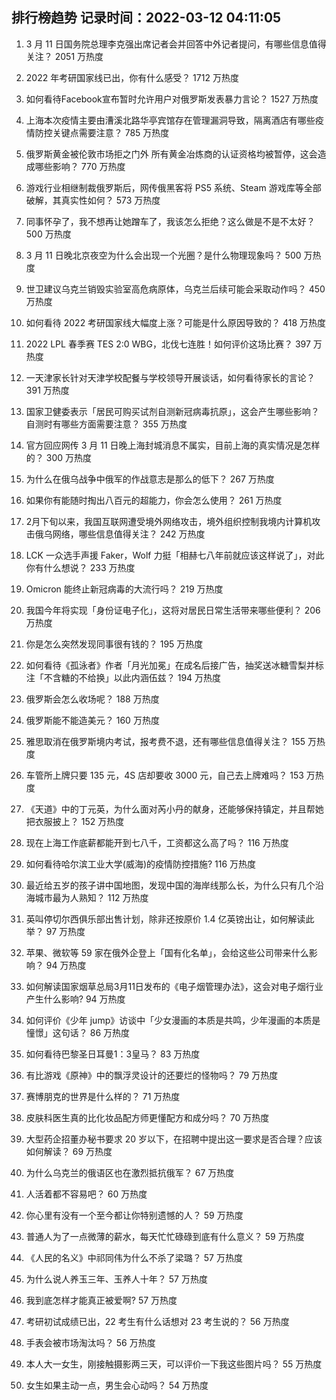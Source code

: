 
## 排行榜趋势 记录时间：2022-03-12 04:11:05
  
  1. 3 月 11 日国务院总理李克强出席记者会并回答中外记者提问，有哪些信息值得关注？ 2051 万热度
    
  2. 2022 年考研国家线已出，你有什么感受？ 1712 万热度
    
  3. 如何看待Facebook宣布暂时允许用户对俄罗斯发表暴力言论？ 1527 万热度
    
  4. 上海本次疫情主要由漕溪北路华亭宾馆存在管理漏洞导致，隔离酒店有哪些疫情防控关键点需要注意？ 785 万热度
    
  5. 俄罗斯黄金被伦敦市场拒之门外 所有黄金冶炼商的认证资格均被暂停，这会造成哪些影响？ 770 万热度
    
  6. 游戏行业相继制裁俄罗斯后，网传俄黑客将 PS5 系统、Steam 游戏库等全部破解，其真实性如何？ 573 万热度
    
  7. 同事怀孕了，我不想再让她蹭车了，我该怎么拒绝？这么做是不是不太好？ 500 万热度
    
  8. 3 月 11 日晚北京夜空为什么会出现一个光圈？是什么物理现象吗？ 500 万热度
    
  9. 世卫建议乌克兰销毁实验室高危病原体，乌克兰后续可能会采取动作吗？ 450 万热度
    
  10. 如何看待 2022 考研国家线大幅度上涨？可能是什么原因导致的？ 418 万热度
    
  11. 2022 LPL 春季赛 TES 2:0 WBG，北伐七连胜！如何评价这场比赛？ 397 万热度
    
  12. 一天津家长针对天津学校配餐与学校领导开展谈话，如何看待家长的言论？ 391 万热度
    
  13. 国家卫健委表示「居民可购买试剂自测新冠病毒抗原」，这会产生哪些影响？自测时有哪些方面需要注意？ 355 万热度
    
  14. 官方回应网传 3 月 11 日晚上海封城消息不属实，目前上海的真实情况是怎样的？ 300 万热度
    
  15. 为什么在俄乌战争中俄军的作战意志是那么的低下？ 267 万热度
    
  16. 如果你有能随时掏出八百元的超能力，你会怎么使用？ 261 万热度
    
  17. 2月下旬以来，我国互联网遭受境外网络攻击，境外组织控制我境内计算机攻击俄乌网络，哪些信息值得关注？ 242 万热度
    
  18. LCK 一众选手声援 Faker，Wolf 力挺「相赫七八年前就应该这样说了」，对此你有什么想说？ 233 万热度
    
  19. Omicron 能终止新冠病毒的大流行吗？ 219 万热度
    
  20. 我国今年将实现「身份证电子化」，这将对居民日常生活带来哪些便利？ 206 万热度
    
  21. 你是怎么突然发现同事很有钱的？ 195 万热度
    
  22. 如何看待《孤泳者》作者「月光加冕」在成名后接广告，抽奖送冰糖雪梨并标注「不含糖的不给换」以此内涵伍兹？ 194 万热度
    
  23. 俄罗斯会怎么收场呢？ 188 万热度
    
  24. 俄罗斯能不能造美元？ 160 万热度
    
  25. 雅思取消在俄罗斯境内考试，报考费不退，还有哪些信息值得关注？ 155 万热度
    
  26. 车管所上牌只要 135 元，4S 店却要收 3000 元，自己去上牌难吗？ 153 万热度
    
  27. 《天道》中的丁元英，为什么面对芮小丹的献身，还能够保持镇定，并且帮她把衣服披上？ 152 万热度
    
  28. 现在上海工作底薪都能开到七八千，工资都这么高了吗？ 116 万热度
    
  29. 如何看待哈尔滨工业大学(威海)的疫情防控措施? 116 万热度
    
  30. 最近给五岁的孩子讲中国地图，发现中国的海岸线那么长，为什么只有几个沿海城市最为人熟知？ 112 万热度
    
  31. 英叫停切尔西俱乐部出售计划，除非还按原价 1.4 亿英镑出让，如何解读此举？ 97 万热度
    
  32. 苹果、微软等 59 家在俄外企登上「国有化名单」，会给这些公司带来什么影响？ 94 万热度
    
  33. 如何解读国家烟草总局3月11日发布的《电子烟管理办法》，这会对电子烟行业产生什么影响? 94 万热度
    
  34. 如何评价《少年 jump》访谈中「少女漫画的本质是共鸣，少年漫画的本质是憧憬」这句话？ 86 万热度
    
  35. 如何看待巴黎圣日耳曼1：3皇马？ 83 万热度
    
  36. 有比游戏《原神》中的飘浮灵设计的还要烂的怪物吗？ 79 万热度
    
  37. 赛博朋克的世界是什么样的？ 71 万热度
    
  38. 皮肤科医生真的比化妆品配方师更懂配方和成分吗？ 70 万热度
    
  39. 大型药企招董办秘书要求 20 岁以下，在招聘中提出这一要求是否合理？应该如何解读？ 69 万热度
    
  40. 为什么乌克兰的俄语区也在激烈抵抗俄军？ 67 万热度
    
  41. 人活着都不容易吧？ 60 万热度
    
  42. 你心里有没有一个至今都让你特别遗憾的人？ 59 万热度
    
  43. 普通人为了一点微薄的薪水，每天忙忙碌碌到底有什么意义？ 59 万热度
    
  44. 《人民的名义》中祁同伟为什么不杀了梁璐？ 57 万热度
    
  45. 为什么说人养玉三年、玉养人十年？ 57 万热度
    
  46. 我到底怎样才能真正被爱啊? 57 万热度
    
  47. 考研初试成绩已出，22 考生有什么话想对 23 考生说的？ 56 万热度
    
  48. 手表会被市场淘汰吗？ 56 万热度
    
  49. 本人大一女生，刚接触摄影两三天，可以评价一下我这些图片吗？ 55 万热度
    
  50. 女生如果主动一点，男生会心动吗？ 54 万热度
    